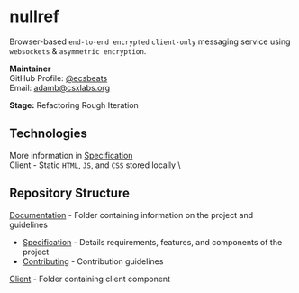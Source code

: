 # nullref
Browser-based `end-to-end encrypted` `client-only` messaging service using `websockets` & `asymmetric encryption`.

**Maintainer** \
GitHub Profile: [@ecsbeats](https://github.com/ecsbeats) \
Email: [adamb@csxlabs.org](mailto:adamb@csxlabs.org)

**Stage:** Refactoring Rough Iteration
## Technologies
More information in [Specification](doc/SPECIFICATION.md) \
Client - Static `HTML`, `JS`, and `CSS` stored locally \
## Repository Structure
[Documentation](doc/) - Folder containing information on the project and
guidelines
- [Specification](doc/SPECIFICATION.md) - Details requirements, 
features, and components of the project
- [Contributing](doc/CONTRIBUTING.md) - Contribution guidelines

[Client](client/) - Folder containing client component

